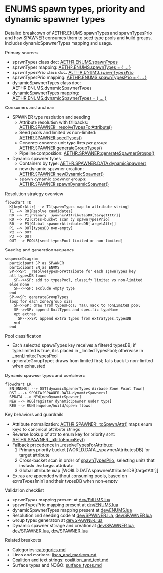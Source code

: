 # ENUMS spawn types, priority and dynamic spawner types

Detailed breakdown of AETHR.ENUMS spawnTypes and spawnTypesPrio and how SPAWNER consumes them to seed type pools and build groups. Includes dynamicSpawnerTypes mapping and usage.

Primary sources

- spawnTypes class doc: [AETHR.ENUMS.spawnTypes](../../dev/ENUMS.lua:174)
- spawnTypes mapping: [AETHR.ENUMS.spawnTypes = { ... }](../../dev/ENUMS.lua:490)
- spawnTypesPrio class doc: [AETHR.ENUMS.spawnTypesPrio](../../dev/ENUMS.lua:245)
- spawnTypesPrio mapping: [AETHR.ENUMS.spawnTypesPrio = { ... }](../../dev/ENUMS.lua:562)
- dynamicSpawnerTypes class doc: [AETHR.ENUMS.dynamicSpawnerTypes](../../dev/ENUMS.lua:316)
- dynamicSpawnerTypes mapping: [AETHR.ENUMS.dynamicSpawnerTypes = { ... }](../../dev/ENUMS.lua:632)

Consumers and anchors

- SPAWNER type resolution and seeding
  - Attribute resolution with fallbacks: [AETHR.SPAWNER:_resolveTypesForAttribute()](../../dev/SPAWNER.lua:1747)
  - Seed pools and limited vs non-limited: [AETHR.SPAWNER:seedTypes()](../../dev/SPAWNER.lua:1804)
  - Generate concrete unit type lists per group: [AETHR.SPAWNER:generateGroupTypes()](../../dev/SPAWNER.lua:1599)
  - Pipeline composition: [AETHR.SPAWNER:generateSpawnerGroups()](../../dev/SPAWNER.lua:660)
- Dynamic spawner types
  - Containers by type: [AETHR.SPAWNER.DATA.dynamicSpawners](../../dev/SPAWNER.lua:85)
  - new dynamic spawner creation: [AETHR.SPAWNER:newDynamicSpawner()](../../dev/SPAWNER.lua:467)
  - spawn dynamic spawner groups: [AETHR.SPAWNER:spawnDynamicSpawner()](../../dev/SPAWNER.lua:438)

Resolution strategy overview

```mermaid
flowchart TD
  K[keyOrAttr] --> T1[spawnTypes map to attribute string]
  T1 --> R0[Resolve candidates]
  R0 --> P1[Primary _spawnerAttributesDB[targetAttr]]
  R0 --> P2[Cross-bucket scan by spawnTypesPrio]
  R0 --> P3[Global spawnerAttributesDB[targetAttr]]
  P1 --> OUT[typesDB non-empty]
  P2 --> OUT
  P3 --> OUT
  OUT --> POOLS[seed typesPool limited or non-limited]
```

Seeding and generation sequence

```mermaid
sequenceDiagram
  participant SP as SPAWNER
  participant EN as ENUMS
  SP->>SP: _resolveTypesForAttribute for each spawnTypes key
  alt typesDB found
    SP-->>SP: add to typesPool, classify limited vs non-limited
  else none
    SP-->>SP: exclude empty type
  end
  SP->>SP: generateGroupTypes
  loop for each zone/group size
    SP->>SP: draw from typesPool; fall back to nonLimited pool
    SP-->>SP: append UnitTypes and specific typeName
    opt extras
      SP-->>SP: append extra types from extraTypes.typesDB
    end
  end
```

Pool classification

- Each selected spawnTypes key receives a filtered typesDB; if type.limited is true, it is placed in _limitedTypesPool; otherwise in _nonLimitedTypesPool
- generateGroupTypes draws from limited first; falls back to non-limited when exhausted

Dynamic spawner types and containers

```mermaid
flowchart LR
  EN[ENUMS] --> DST[dynamicSpawnerTypes Airbase Zone Point Town]
  DST -.-> SPDATA[SPAWNER.DATA.dynamicSpawners]
  SPDATA --> NEW[newDynamicSpawner]
  NEW --> REG[register dynamicSpawner under type]
  REG --> RUN[enqueue/build/spawn flows]
```

Key behaviors and guardrails

- Attribute normalization: [AETHR.SPAWNER:_toSpawnAttr()](../../dev/SPAWNER.lua:1713) maps enum keys to canonical attribute strings
- Reverse lookup of attr to enum key for priority sort: [AETHR.SPAWNER:_attrToEnumKey()](../../dev/SPAWNER.lua:1721)
- Fallback precedence in _resolveTypesForAttribute:
  1. Primary priority bucket [WORLD.DATA._spawnerAttributesDB] for target attribute
  2. Cross-bucket scan in order of [spawnTypesPrio](../../dev/ENUMS.lua:562), selecting units that include the target attribute
  3. Global attribute map [WORLD.DATA.spawnerAttributesDB[targetAttr]]
- Extras are appended without consuming pools, based on extraTypes[min] and their typesDB when non-empty

Validation checklist

- spawnTypes mapping present at [dev/ENUMS.lua](../../dev/ENUMS.lua:490)
- spawnTypesPrio mapping present at [dev/ENUMS.lua](../../dev/ENUMS.lua:562)
- dynamicSpawnerTypes mapping present at [dev/ENUMS.lua](../../dev/ENUMS.lua:632)
- Resolution and seeding code at [dev/SPAWNER.lua](../../dev/SPAWNER.lua:1747), [dev/SPAWNER.lua](../../dev/SPAWNER.lua:1804)
- Group types generation at [dev/SPAWNER.lua](../../dev/SPAWNER.lua:1599)
- Dynamic spawner storage and creation at [dev/SPAWNER.lua](../../dev/SPAWNER.lua:85), [dev/SPAWNER.lua](../../dev/SPAWNER.lua:467), [dev/SPAWNER.lua](../../dev/SPAWNER.lua:438)

Related breakouts

- Categories: [categories.md](./categories.md)
- Lines and markers: [lines_and_markers.md](./lines_and_markers.md)
- Coalition and text strings: [coalition_and_text.md](./coalition_and_text.md)
- Surface types and NOGO: [surface_types.md](./surface_types.md)